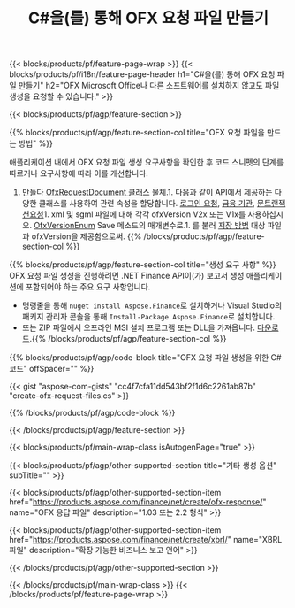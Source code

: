 ﻿---
title: C#을(를) 통해 OFX 요청 파일 만들기
description: OFX 요청 파일 생성을 위한 샘플 코드입니다. .NET 기반 애플리케이션 내에서 일괄 OFX 요청 파일 생성을 위해 API 예제 코드를 사용합니다. 
url: /ko/net/create/ofx-request/
family: finance
platformtag: net
feature: create
informat: OFX Request
outformat: 
otherformats: OFX Response
---
{{< blocks/products/pf/feature-page-wrap >}}
{{< blocks/products/pf/i18n/feature-page-header h1="C#을(를) 통해 OFX 요청 파일 만들기" h2="OFX Microsoft Office나 다른 소프트웨어를 설치하지 않고도 파일 생성을 요청할 수 있습니다." >}}

{{< blocks/products/pf/agp/feature-section >}}

{{% blocks/products/pf/agp/feature-section-col title="OFX 요청 파일을 만드는 방법" %}}

애플리케이션 내에서 OFX 요청 파일 생성 요구사항을 확인한 후 코드 스니펫의 단계를 따르거나 요구사항에 따라 이를 개선합니다.

1. 만들다 [OfxRequestDocument 클래스](https://apireference.aspose.com/finance/net/aspose.finance.ofx/ofxrequestdocument) 물체.1. 다음과 같이 API에서 제공하는 다양한 클래스를 사용하여 관련 속성을 할당합니다. [로그인 요청](https://apireference.aspose.com/finance/net/aspose.finance.ofx.signon/signonrequest), [금융 기관](https://apireference.aspose.com/finance/net/aspose.finance.ofx.signon/financialinstitution), [문트랜잭션요청](https://apireference.aspose.com/finance/net/aspose.finance.ofx.bank/statementtransactionrequest)1. xml 및 sgml 파일에 대해 각각 ofxVersion V2x 또는 V1x를 사용하십시오. [OfxVersionEnum](https://apireference.aspose.com/finance/net/aspose.finance.ofx/ofxversionenum) Save 메소드의 매개변수로.1. 를 불러 [저장 방법](https://apireference.aspose.com/finance/net/aspose.finance.ofx/ofxrequestdocument/methods/save) 대상 파일과 ofxVersion을 제공함으로써.
{{% /blocks/products/pf/agp/feature-section-col %}}

{{% blocks/products/pf/agp/feature-section-col title="생성 요구 사항" %}}
OFX 요청 파일 생성을 진행하려면 .NET Finance API이(가) 보고서 생성 애플리케이션에 포함되어야 하는 주요 요구 사항입니다. 
- 명령줄을 통해 ```nuget install Aspose.Finance```로 설치하거나 Visual Studio의 패키지 관리자 콘솔을 통해 ```Install-Package Aspose.Finance```로 설치합니다.
- 또는 ZIP 파일에서 오프라인 MSI 설치 프로그램 또는 DLL을 가져옵니다. [다운로드](https://downloads.aspose.com/finance/net).{{% /blocks/products/pf/agp/feature-section-col %}}

{{% blocks/products/pf/agp/code-block title="OFX 요청 파일 생성을 위한 C# 코드" offSpacer="" %}}

{{< gist "aspose-com-gists" "cc4f7cfa11dd543bf2f1d6c2261ab87b" "create-ofx-request-files.cs" >}}

{{% /blocks/products/pf/agp/code-block %}}

{{< /blocks/products/pf/agp/feature-section >}}

{{< blocks/products/pf/main-wrap-class isAutogenPage="true" >}}

{{< blocks/products/pf/agp/other-supported-section title="기타 생성 옵션" subTitle="" >}}

{{< blocks/products/pf/agp/other-supported-section-item href="https://products.aspose.com/finance/net/create/ofx-response/" name="OFX 응답 파일" description="1.03 또는 2.2 형식" >}}

{{< blocks/products/pf/agp/other-supported-section-item href="https://products.aspose.com/finance/net/create/xbrl/" name="XBRL 파일" description="확장 가능한 비즈니스 보고 언어" >}}


{{< /blocks/products/pf/agp/other-supported-section >}}

{{< /blocks/products/pf/main-wrap-class >}}
{{< /blocks/products/pf/feature-page-wrap >}}